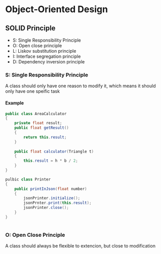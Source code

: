 # Object-Oriented Design

## SOLID Principle

* S: Single Responsibility Principle
* O: Open close principle
* L: Liskov substitution principle
* I: Interface segregation principle
* D: Dependency inversion principle

### S: Single Responsibility Principle

A class should only have one reason to modify it, which means it should only have one speific task

#### Example

```java
public class AreaCalculator
{
    private float result;
    public float getResult()
    {
        return this.result;
    }
    
    public float calculator(Triangle t)
    {
        this.result = h * b / 2;
    } 
}

pulbic class Printer 
{
    public printInJson(float number)
    {
        jsonPrinter.initialize();
        jsonPrnter.print(this.result);
        jsonPrinter.close();
    }
}
        
```

### O: Open Close Principle

A class should always be flexible to extencion, but close to modification

